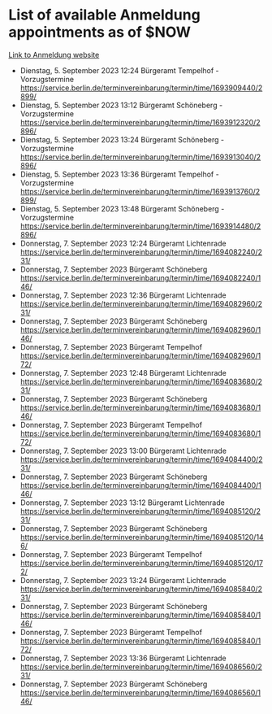 # List of available Anmeldung appointments as of $NOW
[Link to Anmeldung website](https://service.berlin.de/terminvereinbarung/termin/tag.php?termin=1&anliegen[]=120686&dienstleisterlist=122210,122217,327316,122219,327312,122227,327314,122231,327346,122243,327348,122254,122252,329742,122260,329745,122262,329748,122271,327278,122273,327274,122277,327276,330436,122280,327294,122282,327290,122284,327292,122291,327270,122285,327266,122286,327264,122296,327268,150230,329760,122297,327286,122294,327284,122312,329763,122314,329775,122304,327330,122311,327334,122309,327332,317869,122281,327352,122279,329772,122283,122276,327324,122274,327326,122267,329766,122246,327318,122251,327320,122257,327322,122208,327298,122226,327300&herkunft=http%3A%2F%2Fservice.berlin.de%2Fdienstleistung%2F120686%2F)
- Dienstag, 5. September 2023 12:24 Bürgeramt Tempelhof - Vorzugstermine https://service.berlin.de/terminvereinbarung/termin/time/1693909440/2899/
- Dienstag, 5. September 2023 13:12 Bürgeramt Schöneberg - Vorzugstermine https://service.berlin.de/terminvereinbarung/termin/time/1693912320/2896/
- Dienstag, 5. September 2023 13:24 Bürgeramt Schöneberg - Vorzugstermine https://service.berlin.de/terminvereinbarung/termin/time/1693913040/2896/
- Dienstag, 5. September 2023 13:36 Bürgeramt Tempelhof - Vorzugstermine https://service.berlin.de/terminvereinbarung/termin/time/1693913760/2899/
- Dienstag, 5. September 2023 13:48 Bürgeramt Schöneberg - Vorzugstermine https://service.berlin.de/terminvereinbarung/termin/time/1693914480/2896/
- Donnerstag, 7. September 2023 12:24 Bürgeramt Lichtenrade https://service.berlin.de/terminvereinbarung/termin/time/1694082240/231/
- Donnerstag, 7. September 2023  Bürgeramt Schöneberg https://service.berlin.de/terminvereinbarung/termin/time/1694082240/146/
- Donnerstag, 7. September 2023 12:36 Bürgeramt Lichtenrade https://service.berlin.de/terminvereinbarung/termin/time/1694082960/231/
- Donnerstag, 7. September 2023  Bürgeramt Schöneberg https://service.berlin.de/terminvereinbarung/termin/time/1694082960/146/
- Donnerstag, 7. September 2023  Bürgeramt Tempelhof https://service.berlin.de/terminvereinbarung/termin/time/1694082960/172/
- Donnerstag, 7. September 2023 12:48 Bürgeramt Lichtenrade https://service.berlin.de/terminvereinbarung/termin/time/1694083680/231/
- Donnerstag, 7. September 2023  Bürgeramt Schöneberg https://service.berlin.de/terminvereinbarung/termin/time/1694083680/146/
- Donnerstag, 7. September 2023  Bürgeramt Tempelhof https://service.berlin.de/terminvereinbarung/termin/time/1694083680/172/
- Donnerstag, 7. September 2023 13:00 Bürgeramt Lichtenrade https://service.berlin.de/terminvereinbarung/termin/time/1694084400/231/
- Donnerstag, 7. September 2023  Bürgeramt Schöneberg https://service.berlin.de/terminvereinbarung/termin/time/1694084400/146/
- Donnerstag, 7. September 2023 13:12 Bürgeramt Lichtenrade https://service.berlin.de/terminvereinbarung/termin/time/1694085120/231/
- Donnerstag, 7. September 2023  Bürgeramt Schöneberg https://service.berlin.de/terminvereinbarung/termin/time/1694085120/146/
- Donnerstag, 7. September 2023  Bürgeramt Tempelhof https://service.berlin.de/terminvereinbarung/termin/time/1694085120/172/
- Donnerstag, 7. September 2023 13:24 Bürgeramt Lichtenrade https://service.berlin.de/terminvereinbarung/termin/time/1694085840/231/
- Donnerstag, 7. September 2023  Bürgeramt Schöneberg https://service.berlin.de/terminvereinbarung/termin/time/1694085840/146/
- Donnerstag, 7. September 2023  Bürgeramt Tempelhof https://service.berlin.de/terminvereinbarung/termin/time/1694085840/172/
- Donnerstag, 7. September 2023 13:36 Bürgeramt Lichtenrade https://service.berlin.de/terminvereinbarung/termin/time/1694086560/231/
- Donnerstag, 7. September 2023  Bürgeramt Schöneberg https://service.berlin.de/terminvereinbarung/termin/time/1694086560/146/
